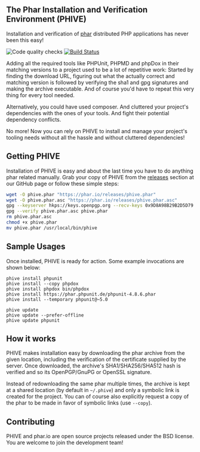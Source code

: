 ## The Phar Installation and Verification Environment (PHIVE)

Installation and verification of [phar](http://php.net/phar) distributed PHP applications has never been this easy!

![Code quality checks](https://github.com/phar-io/phive/workflows/Code%20quality%20checks/badge.svg)
[![Build Status](https://travis-ci.org/phar-io/phive.svg?branch=master)](https://travis-ci.org/phar-io/phive)

Adding all the required tools like PHPUnit, PHPMD and phpDox in their matching versions to a project used to be a lot of
repetitive work: Started by finding the download URL, figuring out what the actually correct and matching version is
followed by verifying the sha1 and gpg signatures and making the archive executable. And of course you'd have to repeat
this very thing for every tool needed.

Alternatively, you could have used composer. And cluttered your project's dependencies with the ones of your
tools. And fight their potential dependency conflicts.

No more! Now you can rely on PHIVE to install and manage your project's tooling needs without all the hassle and without
cluttered dependencies!

## Getting PHIVE

Installation of PHIVE is easy and about the last time you have to do anything phar related manually.
Grab your copy of PHIVE from the [releases](https://github.com/phar-io/phive/releases) section at our GitHub page or
follow these simple steps:

```bash
wget -O phive.phar "https://phar.io/releases/phive.phar"
wget -O phive.phar.asc "https://phar.io/releases/phive.phar.asc"
gpg --keyserver hkps://keys.openpgp.org --recv-keys 0x9D8A98B29B2D5D79
gpg --verify phive.phar.asc phive.phar
rm phive.phar.asc
chmod +x phive.phar
mv phive.phar /usr/local/bin/phive
```

## Sample Usages

Once installed, PHIVE is ready for action. Some example invocations are shown below:

    phive install phpunit
    phive install --copy phpdox
    phive install phpdox bin/phpdox
    phive install https://phar.phpunit.de/phpunit-4.8.6.phar
    phive install --temporary phpunit@~5.0

    phive update
    phive update --prefer-offline
    phive update phpunit

## How it works

PHIVE makes installation easy by downloading the phar archive from the given location, including the verification of
the certificate supplied by the server. Once downloaded, the archive's SHA1/SHA256/SHA512 hash is verified and so its
OpenPGP/GnuPG or OpenSSL signature.

Instead of redownloading the same phar multiple times, the archive is kept at a shared location (by default in `~/.phive`)
and only a symbolic link is created for the project. You can of course also explicitly request a copy of the phar to
be made in favor of symbolic links (use `--copy`).

## Contributing

PHIVE and phar.io are open source projects released under the BSD license. You are welcome to join the development
team!

